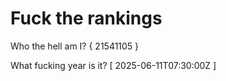 # Fuck the rankings

Who the hell am I?
{ 21541105 }

What fucking year is it?
[ 2025-06-11T07:30:00Z ]
